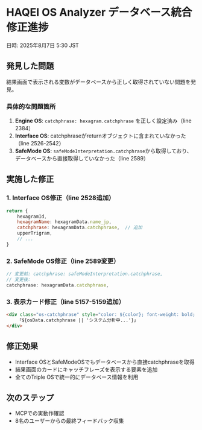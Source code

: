 # HAQEI OS Analyzer データベース統合修正進捗
日時: 2025年8月7日 5:30 JST

## 発見した問題
結果画面で表示される変数がデータベースから正しく取得されていない問題を発見。

### 具体的な問題箇所
1. **Engine OS**: `catchphrase: hexagram.catchphrase` を正しく設定済み（line 2384）
2. **Interface OS**: catchphraseがreturnオブジェクトに含まれていなかった（line 2526-2542）
3. **SafeMode OS**: `safeModeInterpretation.catchphrase`から取得しており、データベースから直接取得していなかった（line 2589）

## 実施した修正

### 1. Interface OS修正（line 2528追加）
```javascript
return {
    hexagramId,
    hexagramName: hexagramData.name_jp,
    catchphrase: hexagramData.catchphrase,  // 追加
    upperTrigram,
    // ...
}
```

### 2. SafeMode OS修正（line 2589変更）
```javascript
// 変更前: catchphrase: safeModeInterpretation.catchphrase,
// 変更後:
catchphrase: hexagramData.catchphrase,
```

### 3. 表示カード修正（line 5157-5159追加）
```html
<div class="os-catchphrase" style="color: ${color}; font-weight: bold; margin: var(--space-sm) 0;">
    「${osData.catchphrase || 'システム分析中...'}」
</div>
```

## 修正効果
- Interface OSとSafeModeOSでもデータベースから直接catchphraseを取得
- 結果画面のカードにキャッチフレーズを表示する要素を追加
- 全てのTriple OSで統一的にデータベース情報を利用

## 次のステップ
- MCPでの実動作確認
- 8名のユーザーからの最終フィードバック収集